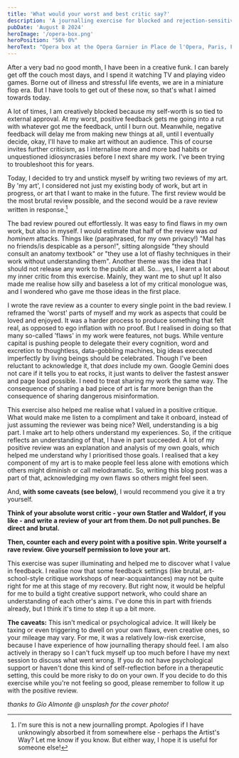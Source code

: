 ```yaml
---
title: 'What would your worst and best critic say?'
description: 'A journalling exercise for blocked and rejection-sensitive creatives.'
pubDate: 'August 8 2024'
heroImage: '/opera-box.png'
heroPosition: "50% 0%"
heroText: "Opera box at the Opera Garnier in Place de l'Opera, Paris, France."
---
```


After a very bad no good month, I have been in a creative funk. I can barely get off the couch most days, and I spend it watching TV and playing video games. Borne out of illness and stressful life events, we are in a miniature flop era. But I have tools to get out of these now, so that's what I aimed towards today.

A lot of times, I am creatively blocked because my self-worth is so tied to external approval. At my worst, positive feedback gets me going into a rut with whatever got me the feedback, until I burn out. Meanwhile, negative feedback will delay me from making new things at all, until I eventually decide, okay, I'll have to make art without an audience. This of course invites further criticism, as I internalise more and more bad habits or unquestioned idiosyncrasies before I next share my work. I've been trying to troubleshoot this for years.

Today, I decided to try and unstick myself by writing two reviews of my art. By 'my art', I considered not just my existing body of work, but art in progress, or art that I want to make in the future. The first review would be the most brutal review possible, and the second would be a rave review written in response.[^1]

The bad review poured out effortlessly. It was easy to find flaws in my own work, but also in myself. I would estimate that half of the review was *ad hominem* attacks. Things like (paraphrased, for my own privacy!) "Mal has no friends/is despicable as a person!", sitting alongside "they should consult an anatomy textbook" or "they use a lot of flashy techniques in their work without understanding them". Another theme was the idea that I should not release any work to the public at all. So... yes, I learnt a lot about my inner critic from this exercise. Mainly, they want me to shut up! It also made me realise how  silly and baseless a lot of my critical monologue was, and I wondered who gave me those ideas in the first place.

I wrote the rave review as a counter to every single point in the bad review. I reframed the 'worst' parts of myself and my work as aspects that could be loved and enjoyed. It was a harder process to produce something that felt real, as opposed to ego inflation with no proof. But I realised in doing so that many so-called 'flaws' in my work were features, not bugs. While venture capital is pushing people to delegate their every cognition, word and excretion to thoughtless, data-gobbling machines, big ideas executed imperfectly by living beings should be celebrated. Though I've been reluctant to acknowledge it, that *does* include my own. Google Gemini does not care if it tells you to eat rocks, it just wants to deliver the fastest answer and page load possible. I need to treat sharing my work the same way. The consequence of sharing a bad piece of art is far more benign than the consequence of sharing dangerous misinformation. 

This exercise also helped me realise what I valued in a positive critique. What would make me listen to a compliment and take it onboard, instead of just assuming the reviewer was being nice? Well, understanding is a big part. I make art to help others understand my experiences. So, if the critique reflects an understanding of that, I have in part succeeded. A lot of my positive review was an explanation and analysis of my own goals, which helped me understand why I prioritised those goals. I realised that a key component of my art is to make people feel less alone with emotions which others might diminish or call melodramatic. So, writing this blog post was a part of that, acknowledging my own flaws so others might feel seen.

And, **with some caveats (see below)**, I would recommend you give it a try yourself. 

**Think of your absolute worst critic - your own Statler and Waldorf, if you like - and write a review of your art from them. Do not pull punches. Be direct and brutal.**

**Then, counter each and every point with a positive spin. Write yourself a rave review. Give yourself permission to love your art.**

This exercise was super illuminating and helped me to discover what I value in feedback. I realise now that some feedback settings (like brutal, art-school-style critique workshops of near-acquaintances) may not be quite right for me at this stage of my recovery. But right now, it would be helpful for me to build a tight creative support network, who could share an understanding of each other's aims. I've done this in part with friends already, but I think it's time to step it up a bit more.

**The caveats:** This isn't medical or psychological advice. It will likely be taxing or even triggering to dwell on your own flaws, even creative ones, so your mileage may vary. For me, it was a relatively low-risk exercise, because I have experience of how journalling therapy should feel. I am also actively in therapy so I can't fuck myself up too much before I have my next session to discuss what went wrong. If you do not have psychological support or haven't done this kind of self-reflection before in a therapeutic setting, this could be more risky to do on your own. If you decide to do this exercise while you're not feeling so good, please remember to follow it up with the positive review.

[^1]: I'm sure this is not a new journalling prompt. Apologies if I have unknowingly absorbed it from somewhere else - perhaps the Artist's Way? Let me know if you know. But either way, I hope it is useful for someone else!

*thanks to Gio Almonte @ unsplash for the cover photo!*